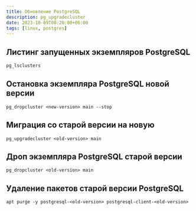 ```yaml
---
title: Обновление PostgreSQL
description: pg_upgradecluster
date: 2023-10-09T00:20:00+06:00
tags: [linux, postgres]
---
```


## Листинг запущенных экземпляров PostgreSQL
```bash
pg_lsclusters
```

## Остановка экземпляра PostgreSQL новой версии
```shell
pg_dropcluster <new-version> main --stop
```

## Миграция со старой версии на новую
```shell
pg_upgradecluster <old-version> main
```

## Дроп экземпляра PostgreSQL старой версии 
```shell
pg_dropcluster <old-version> main
```

## Удаление пакетов старой версии PostgreSQL
```shell
apt purge -y postgresql-<old-version> postgresql-client-<old-version>
```
